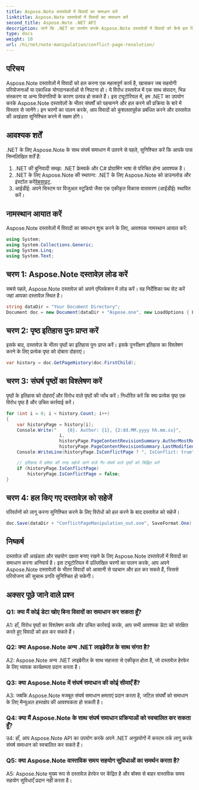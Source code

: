 ```yaml
---
title: Aspose.Note दस्तावेज़ों में विवादों का समाधान करें
linktitle: Aspose.Note दस्तावेज़ों में विवादों का समाधान करें
second_title: Aspose.Note .NET API
description: जानें कि .NET का उपयोग करके Aspose.Note दस्तावेज़ों में विवादों को कैसे हल किया जाए। कुशल संघर्ष समाधान के लिए चरण-दर-चरण मार्गदर्शिका।
type: docs
weight: 10
url: /hi/net/note-manipulation/conflict-page-resolution/
---
```

## परिचय

Aspose.Note दस्तावेज़ों में विवादों को हल करना एक महत्वपूर्ण कार्य है, खासकर जब सहयोगी परियोजनाओं या एकाधिक योगदानकर्ताओं से निपटना हो। ये विरोध दस्तावेज़ में एक साथ संपादन, भिन्न संस्करण या अन्य विसंगतियों के कारण उत्पन्न हो सकते हैं। इस ट्यूटोरियल में, हम .NET का उपयोग करके Aspose.Note दस्तावेज़ों के भीतर संघर्षों को पहचानने और हल करने की प्रक्रिया के बारे में विस्तार से जानेंगे। इन चरणों का पालन करके, आप विवादों को कुशलतापूर्वक प्रबंधित करने और दस्तावेज़ की अखंडता सुनिश्चित करने में सक्षम होंगे।

## आवश्यक शर्तें

.NET के लिए Aspose.Note के साथ संघर्ष समाधान में उतरने से पहले, सुनिश्चित करें कि आपके पास निम्नलिखित शर्तें हैं:

1. .NET की बुनियादी समझ: .NET फ्रेमवर्क और C# प्रोग्रामिंग भाषा से परिचित होना आवश्यक है।
2.  .NET के लिए Aspose.Note की स्थापना: .NET के लिए Aspose.Note को डाउनलोड और इंस्टॉल करें[वेबसाइट](https://releases.aspose.com/note/net/).
3. आईडीई: अपने सिस्टम पर विजुअल स्टूडियो जैसा एक एकीकृत विकास वातावरण (आईडीई) स्थापित करें।

## नामस्थान आयात करें

Aspose.Note दस्तावेज़ों में विवादों का समाधान शुरू करने के लिए, आवश्यक नामस्थान आयात करें:

```csharp
using System;
using System.Collections.Generic;
using System.Linq;
using System.Text;
```

## चरण 1: Aspose.Note दस्तावेज़ लोड करें

सबसे पहले, Aspose.Note दस्तावेज़ को अपने एप्लिकेशन में लोड करें। वह निर्देशिका पथ सेट करें जहां आपका दस्तावेज़ स्थित है।

```csharp
string dataDir = "Your Document Directory";
Document doc = new Document(dataDir + "Aspose.one", new LoadOptions { LoadHistory = true });
```

## चरण 2: पृष्ठ इतिहास पुनः प्राप्त करें

इसके बाद, दस्तावेज़ के भीतर पृष्ठों का इतिहास पुनः प्राप्त करें। इसके पुनरीक्षण इतिहास का विश्लेषण करने के लिए प्रत्येक पृष्ठ को दोबारा दोहराएं।

```csharp
var history = doc.GetPageHistory(doc.FirstChild);
```

## चरण 3: संघर्ष पृष्ठों का विश्लेषण करें

पृष्ठों के इतिहास को दोहराएँ और विरोध वाले पृष्ठों की जाँच करें। निर्धारित करें कि क्या प्रत्येक पृष्ठ एक विरोध पृष्ठ है और उचित कार्रवाई करें।

```csharp
for (int i = 0; i < history.Count; i++)
{
    var historyPage = history[i];
    Console.Write("    {0}. Author: {1}, {2:dd.MM.yyyy hh.mm.ss}",
                    i,
                    historyPage.PageContentRevisionSummary.AuthorMostRecent,
                    historyPage.PageContentRevisionSummary.LastModifiedTime);
    Console.WriteLine(historyPage.IsConflictPage ? ", IsConflict: true" : string.Empty);

    // इतिहास में हमेशा की तरह सहेजे जाने वाले गैर-संघर्ष वाले पृष्ठों को चिह्नित करें
    if (historyPage.IsConflictPage)
        historyPage.IsConflictPage = false;
}
```

## चरण 4: हल किए गए दस्तावेज़ को सहेजें

परिवर्तनों को लागू करना सुनिश्चित करने के लिए विरोधों को हल करने के बाद दस्तावेज़ को सहेजें।

```csharp
doc.Save(dataDir + "ConflictPageManipulation_out.one", SaveFormat.One);
```

## निष्कर्ष

दस्तावेज़ की अखंडता और सहयोग दक्षता बनाए रखने के लिए Aspose.Note दस्तावेज़ों में विवादों का समाधान करना अनिवार्य है। इस ट्यूटोरियल में उल्लिखित चरणों का पालन करके, आप अपने Aspose.Note दस्तावेज़ों के भीतर विवादों को आसानी से पहचान और हल कर सकते हैं, जिससे परियोजना की सुचारू प्रगति सुनिश्चित हो सकेगी।

## अक्सर पूछे जाने वाले प्रश्न

### Q1: क्या मैं कोई डेटा खोए बिना विवादों का समाधान कर सकता हूँ?

A1: हाँ, विरोध पृष्ठों का विश्लेषण करके और उचित कार्रवाई करके, आप सभी आवश्यक डेटा को संरक्षित करते हुए विवादों को हल कर सकते हैं।

### Q2: क्या Aspose.Note अन्य .NET लाइब्रेरीज़ के साथ संगत है?

A2: Aspose.Note अन्य .NET लाइब्रेरीज़ के साथ सहजता से एकीकृत होता है, जो दस्तावेज़ हेरफेर के लिए व्यापक कार्यक्षमता प्रदान करता है।

### Q3: क्या Aspose.Note में संघर्ष समाधान की कोई सीमाएँ हैं?

A3: जबकि Aspose.Note मजबूत संघर्ष समाधान क्षमताएं प्रदान करता है, जटिल संघर्षों को समाधान के लिए मैन्युअल हस्तक्षेप की आवश्यकता हो सकती है।

### Q4: क्या मैं Aspose.Note के साथ संघर्ष समाधान प्रक्रियाओं को स्वचालित कर सकता हूँ?

उ4: हाँ, आप Aspose.Note API का उपयोग करके अपने .NET अनुप्रयोगों में कस्टम तर्क लागू करके संघर्ष समाधान को स्वचालित कर सकते हैं।

### Q5: क्या Aspose.Note वास्तविक समय सहयोग सुविधाओं का समर्थन करता है?

A5: Aspose.Note मुख्य रूप से दस्तावेज़ हेरफेर पर केंद्रित है और बॉक्स से बाहर वास्तविक समय सहयोग सुविधाएँ प्रदान नहीं करता है।